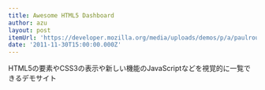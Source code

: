 ```yaml
---
title: Awesome HTML5 Dashboard
author: azu
layout: post
itemUrl: 'https://developer.mozilla.org/media/uploads/demos/p/a/paulrouget/html5-dashboard/demo_package/index.html'
date: '2011-11-30T15:00:00.000Z'
---
```

HTML5の要素やCSS3の表示や新しい機能のJavaScriptなどを視覚的に一覧できるデモサイト
